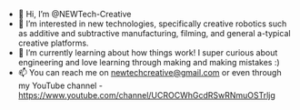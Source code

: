 - 👋 Hi, I’m @NEWTech-Creative 
- 👀 I’m interested in new technologies, specifically creative robotics such as additive and subtractive manufacturing, filming, and general a-typical creative platforms. 
- 🌱 I’m currently learning about how things work! I super curious about engineering and love learning through making and making mistakes :) 
- 📫 You can reach me on newtechcreative@gmail.com or even through my YouTube channel - https://www.youtube.com/channel/UCROCWhGcdRSwRNmuOSTrljg

<!---
NEWTech-Creative/NEWTech-Creative is a ✨ special ✨ repository because its `README.md` (this file) appears on your GitHub profile.
You can click the Preview link to take a look at your changes.
--->
